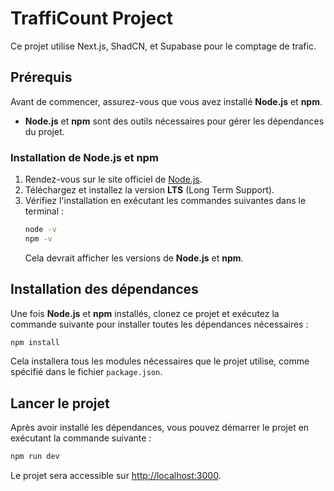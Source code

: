 # TraffiCount Project

Ce projet utilise Next.js, ShadCN, et Supabase pour le comptage de trafic.

## Prérequis

Avant de commencer, assurez-vous que vous avez installé **Node.js** et **npm**.

- **Node.js** et **npm** sont des outils nécessaires pour gérer les dépendances du projet.

### Installation de Node.js et npm

1. Rendez-vous sur le site officiel de [Node.js](https://nodejs.org).
2. Téléchargez et installez la version **LTS** (Long Term Support).
3. Vérifiez l'installation en exécutant les commandes suivantes dans le terminal :
   ```bash
   node -v
   npm -v
   ```
   Cela devrait afficher les versions de **Node.js** et **npm**.

## Installation des dépendances

Une fois **Node.js** et **npm** installés, clonez ce projet et exécutez la commande suivante pour installer toutes les dépendances nécessaires :

```bash
npm install
```

Cela installera tous les modules nécessaires que le projet utilise, comme spécifié dans le fichier `package.json`.

## Lancer le projet

Après avoir installé les dépendances, vous pouvez démarrer le projet en exécutant la commande suivante :

```bash
npm run dev
```

Le projet sera accessible sur [http://localhost:3000](http://localhost:3000).
